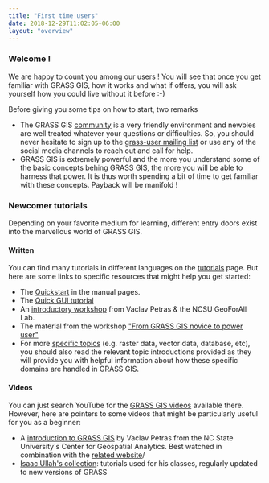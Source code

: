 ```yaml
---
title: "First time users"
date: 2018-12-29T11:02:05+06:00
layout: "overview"
---
```


### Welcome !
We are happy to count you among our users ! You will see that once you get familiar with GRASS GIS, how it works and what if offers, you will ask yourself how you could live without it before :-)

Before giving you some tips on how to start, two remarks


* The GRASS GIS [community](/about/community) is a very friendly environment and newbies are well treated whatever your questions or difficulties. So, you should never hesitate to sign up to the [grass-user mailing list](https://lists.osgeo.org/mailman/listinfo/grass-user) or use any of the social media channels to reach out and call for help.
* GRASS GIS is extremely powerful and the more you understand some of the basic concepts behing GRASS GIS, the more you will be able to harness that power. It is thus worth spending a bit of time to get familiar with these concepts. Payback will be manifold !


### Newcomer tutorials
Depending on your favorite medium for learning, different entry doors exist into the marvellous world of GRASS GIS.

#### Written
You can find many tutorials in different languages on the [tutorials](/learn/tutorials) page. But here are some links to specific resources that might help you get started:

* The [Quickstart](https://grass.osgeo.org/grass78/manuals/helptext.html) in the manual pages.
* The [Quick GUI tutorial](https://grasswiki.osgeo.org/wiki/Quick_wxGUI_tutorial)
* An [introductory workshop](http://ncsu-geoforall-lab.github.io/grass-intro-workshop/) from Vaclav Petras & the NCSU GeoForAll Lab.
* The material from the workshop ["From GRASS GIS novice to power user"](https://grasswiki.osgeo.org/wiki/From_GRASS_GIS_novice_to_power_user_(workshop_at_FOSS4G_Boston_2017))
* For more [specific topics](https://grass.osgeo.org/grass-stable/manuals/graphical_index.html) (e.g. raster data, vector data, database, etc), you should also read the relevant topic introductions provided as they will provide you with helpful information about how these specific domains are handled in GRASS GIS.
#### Videos
You can just search YouTube for the [GRASS GIS videos](https://www.youtube.com/results?search_query=grass+gis) available there. However, here are pointers to some videos that might be particularly useful for you as a beginner:

* A [introduction to GRASS GIS](https://www.youtube.com/watch?v=wT5SbZtZ12E) by Vaclav Petras from the NC State University's Center for Geospatial Analytics. Best watched in combination with the [related website](http://ncsu-geoforall-lab.github.io/grass-intro-workshop/)/
* [Isaac Ullah's collection](https://www.youtube.com/channel/UCnXYZpB1oDiK44tV2w9ypvA/search?query=GRASS): tutorials used for his classes, regularly updated to new versions of GRASS
